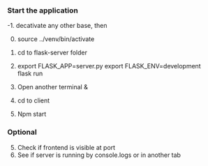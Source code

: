 ### Start the application ###

-1. decativate any other base, then

0. source ../venv/bin/activate
1. cd to flask-server folder

2. export FLASK_APP=server.py
   export FLASK_ENV=development  
   flask run

3. Open another terminal &

3. cd to client
4. Npm start

### Optional  ###
5. Check if frontend is visible at port
6. See if server is running by console.logs or in another tab 
